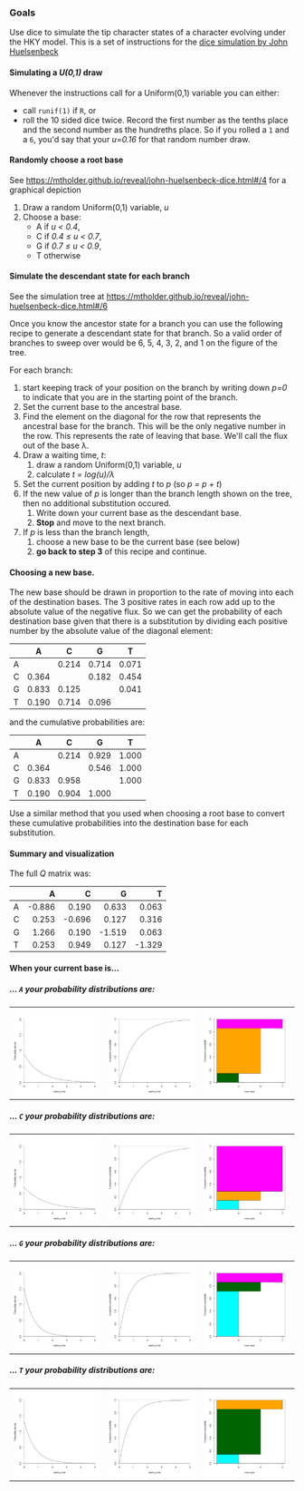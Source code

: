 ### Goals
Use dice to simulate the tip character states of a character evolving under
the HKY model.
This is a set of instructions for the [dice simulation by John Huelsenbeck](https://molevol.mbl.edu/images/1/1a/WoodsHole2012_1.pdf)

#### Simulating a *U(0,1)* draw
Whenever the instructions call for a Uniform(0,1) variable
  you can either:

  * call `runif(1)` if `R`, or
  * roll the 10 sided dice twice. Record the first number as the tenths place
  and the second number as the hundreths place. 
  So if you rolled a `1` and a `6`, you'd say that your *u=0.16*  for that
  random number draw.



#### Randomly choose a root base
See https://mtholder.github.io/reveal/john-huelsenbeck-dice.html#/4 for a 
graphical depiction

   1. Draw a random Uniform(0,1) variable, *u*
   2. Choose a base:
       * A if *u < 0.4*,
       * C if *0.4 ≤ u < 0.7*,
       * G if *0.7 ≤ u < 0.9*,
       * T otherwise

#### Simulate the descendant state for each branch
See the simulation tree at 
https://mtholder.github.io/reveal/john-huelsenbeck-dice.html#/6

Once you know the ancestor state for a branch you can use the following recipe
   to generate a descendant state for that branch.
So a valid order of branches to sweep over would be 6, 5, 4, 3, 2, and 1 on the figure of the tree.

For each branch:
  1. start keeping track of your position on the branch by writing down *p=0* to
  indicate that you are in the starting point of the branch.
  2. Set the current base to the ancestral base.
  3. Find the element on the diagonal for the row that represents the ancestral
    base for the branch. This will be the only negative number in the row. This
    represents the rate of leaving that base. 
    We'll call the flux out of the base λ.
  4. Draw a waiting time, *t*:
      1. draw a random Uniform(0,1) variable, *u*
      2. calculate *t = log(u)/λ*
  5. Set the current position by adding *t* to *p* (so *p = p + t*)
  6. If the new value of *p* is longer than the branch length shown on the tree, then
    no additional substitution occured. 
      1. Write down your current base as the descendant base.
      2. **Stop** and move to the next branch.
  7. If *p* is less than the branch length, 
      1. choose a new base to be the current base (see below)
      2. **go back to step 3** of this recipe and continue.

#### Choosing a new base.
The new base should be drawn in proportion to the rate of moving into each of the destination
  bases.
The 3 positive rates in each row add up to the absolute value of the negative flux.
So we can get the probability of each destination base given that there is a substitution
by dividing each positive number by the absolute value of the diagonal element:

|   |  A    |    C  |    G  |   T   |
|---|-------|-------|-------|-------|
| A |       | 0.214 | 0.714 | 0.071 |
| C | 0.364 |       | 0.182 | 0.454 | 
| G | 0.833 | 0.125 |       | 0.041 |
| T | 0.190 | 0.714 | 0.096 |       |

and the cumulative probabilities are:

|   | A     |  C    | G     | T     |
|---|-------|-------|-------|-------|
| A |       | 0.214 | 0.929 | 1.000 |
| C | 0.364 |       | 0.546 | 1.000 | 
| G | 0.833 | 0.958 |       | 1.000 |
| T | 0.190 | 0.904 | 1.000 |       |


Use a similar method that you used when choosing a root base to convert these cumulative probabilities into the destination base for each substitution.

#### Summary and visualization

The full *Q* matrix was:

|   |   A    |   C    |   G    |   T    |
|---|-------:|-------:|-------:|-------:|
| A | -0.886 |  0.190 |  0.633 |  0.063 |
| C |  0.253 | -0.696 |  0.127 |  0.316 |
| G |  1.266 |  0.190 | -1.519 |  0.063 |
| T |  0.253 |  0.949 |  0.127 | -1.329 |

#### When your current base is...
##### ... `A` your probability distributions are:

|   |       |      |
|---|-------:|-------:|
| ![waiting time density](./images/prob-density-A.png) | ![cumulative waiting time probability](./images/cumulative-prob-A.png) | ![Cumulative probability of mutation](./images/cumulative-prob-bases-A.png) |

##### ... `C` your probability distributions are:

|   |       |      |
|---|-------:|-------:|
| ![waiting time density](./images/prob-density-C.png) | ![cumulative waiting time probability](./images/cumulative-prob-C.png) | ![Cumulative probability of mutation](./images/cumulative-prob-bases-C.png) |


##### ... `G` your probability distributions are:

|   |       |      |
|---|-------:|-------:|
| ![waiting time density](./images/prob-density-G.png) | ![cumulative waiting time probability](./images/cumulative-prob-G.png) | ![Cumulative probability of mutation](./images/cumulative-prob-bases-G.png) |


##### ... `T` your probability distributions are:

|   |       |      |
|---|-------:|-------:|
| ![waiting time density](./images/prob-density-T.png) | ![cumulative waiting time probability](./images/cumulative-prob-T.png) | ![Cumulative probability of mutation](./images/cumulative-prob-bases-T.png) |
